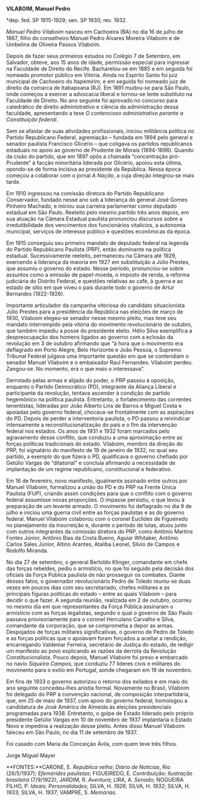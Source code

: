 **VILABOIM, Manuel Pedro**

\*dep. fed. SP 1915-1929; sen. SP 1930; rev. 1932.

*Manuel Pedro Vilaboim* nasceu em Cachoeira (BA) no dia 16 de julho de
1867, filho do conselheiro Manuel Pedro Álvares Moreira Vilaboim e de
Umbelina de Oliveira Passos Vilaboim.

Depois de fazer seus primeiros estudos no Colégio 7 de Setembro, em
Salvador, obteve, aos 15 anos de idade, permissão especial para
ingressar na Faculdade de Direito do Recife. Bacharelou-se em 1885 e em
seguida foi nomeado promotor público em Vitória. Ainda no Espírito Santo
foi juiz municipal de Cachoeiro do Itapemirim, e em seguida foi nomeado
juiz de direito da comarca de Itabapoana (RJ). Em 1891 mudou-se para São
Paulo, onde começou a exercer a advocacia liberal e tornou-se lente
substituto na Faculdade de Direito. No ano seguinte foi aprovado no
concurso para catedrático de direito administrativo e ciência da
administração dessa faculdade, apresentando a tese *O contencioso
administrativo perante a Constituição federal*.

Sem se afastar de suas atividades profissionais, iniciou militância
política no Partido Republicano Federal, agremiação – fundada em 1894
pelo general e senador paulista Francisco Glicério – que coligava os
partidos republicanos estaduais no apoio ao governo de Prudente de
Morais (1894-1898). Quando da cisão do partido, que em 1897 opôs a
chamada “concentração pró-Prudente” à facção minoritária liderada por
Glicério, apoiou esta última, opondo-se de forma incisiva ao presidente
da República. Nessa época começou a colaborar com o jornal *A Nação*, a
cuja direção integrou-se mais tarde.

Em 1910 ingressou na comissão diretora do Partido Republicano
Conservador, fundado nesse ano sob a liderança do general José Gomes
Pinheiro Machado, e iniciou sua carreira parlamentar como deputado
estadual em São Paulo. Reeleito pelo mesmo partido três anos depois, em
sua atuação na Câmara Estadual paulista pronunciou discursos sobre a
irredutibilidade dos vencimentos dos funcionários vitalícios, a
autonomia municipal, serviços de interesse público e questões econômicas
da época.

Em 1915 conseguiu seu primeiro mandato de deputado federal na legenda do
Partido Republicano Paulista (PRP), então dominante na política
estadual. Sucessivamente reeleito, permaneceu na Câmara até 1929,
exercendo a liderança da maioria em 1927 em substituição a Júlio
Prestes, que assumiu o governo do estado. Nesse período, pronunciou-se
sobre assuntos como a emissão de papel-moeda, o imposto de renda, a
reforma judiciária do Distrito Federal, e questões relativas ao café, à
guerra e ao estado de sítio em que viveu o país durante todo o governo
de Artur Bernardes (1922-1926).

Importante articulador da campanha vitoriosa do candidato situacionista
Júlio Prestes para a presidência da República nas eleições de março de
1930, Vilaboim elegeu-se senador nesse mesmo pleito, mas teve seu
mandato interrompido pela vitória do movimento revolucionário de
outubro, que também impediu a posse do presidente eleito. Hélio Silva
exemplifica a despreocupação dos homens ligados ao governo com a eclosão
da revolução em 3 de outubro afirmando que “à hora que o movimento era
deflagrado em Porto Alegre, Belo Horizonte e João Pessoa, o Supremo
Tribunal Federal julgava uma importante questão em que se contendiam o
senador Manuel Vilaboim e o embaixador Raul Fernandes. Vilaboim perdeu.
Zangou-se. No momento, era o que mais o interessava”.

Derrotado pelas armas e alijado do poder, o PRP passou à oposição,
enquanto o Partido Democrático (PD), integrante da Aliança Liberal e
participante da revolução, tentava ascender à condição de partido
hegemônico na política paulista. Entretanto, o fortalecimento das
correntes tenentistas, lideradas por João Alberto Lins de Barros e
Miguel Costa e apoiadas pelo governo federal, chocava-se frontalmente
com as aspirações do PD. Depois de perder a interventoria paulista, o PD
passou a reivindicar intensamente a reconstitucionalização do país e o
fim da intervenção federal nos estados. Os anos de 1931 e 1932 foram
marcados pelo agravamento desse conflito, que conduziu a uma aproximação
entre as forças políticas tradicionais do estado. Vilaboim, membro da
direção do PRP, foi signatário do manifesto de 19 de janeiro de 1932, no
qual seu partido, a exemplo do que fizera o PD, qualificava o governo
chefiado por Getúlio Vargas de “ditatorial” e concluía afirmando a
necessidade de implantação de um regime republicano, constitucional e
federativo.

Em 16 de fevereiro, novo manifesto, igualmente assinado entre outros por
Manuel Vilaboim, formalizou a união do PD e do PRP na Frente Única
Paulista (FUP), criando assim condições para que o conflito com o
governo federal assumisse novas proporções. O impasse persistiu, o que
levou à preparação de um levante armado. O movimento foi deflagrado no
dia 9 de julho e iniciou uma guerra civil entre as forças paulistas e as
do governo federal. Manuel Vilaboim colaborou com o coronel Euclides de
Figueiredo no planejamento da insurreição e, durante o período de lutas,
atuou junto com outros integrantes da comissão diretora do PRP, como
Antônio Martins Fontes Júnior, Antônio Bias da Costa Bueno, Aguiar
Whitaker, Antônio Carlos Sales Júnior, Altino Arantes, Ataliba Leonel,
Sílvio de Campos e Rodolfo Miranda.

No dia 27 de setembro, o general Bertoldo Klinger, comandante em chefe
das forças rebeldes, pediu o armistício, no que foi seguido pela decisão
dos oficiais da Força Pública paulista de não prosseguir os combates.
Diante desses fatos, o governador revolucionário Pedro de Toledo
reuniu-se duas vezes em poucos dias com seu secretariado, chefes
militares e as principais figuras políticas do estado – entre as quais
Vilaboim – para decidir o que fazer. A segunda reunião, realizada em 2
de outubro, ocorreu no mesmo dia em que representantes da Força Pública
assinaram o armistício com as forças legalistas, segundo o qual o
governo de São Paulo passava provisoriamente para o coronel Herculano
Carvalho e Silva, comandante da corporação, que se comprometia a depor
as armas. Despojados de forças militares significativas, o governo de
Pedro de Toledo e as forças políticas que o apoiavam foram forçados a
aceitar a rendição, encarregando Valdemar Ferreira, secretário de
Justiça do estado, de redigir um manifesto ao povo explicando as razões
da derrota da Revolução Constitucionalista. Pouco depois, Manuel
Vilaboim foi preso e embarcado no navio *Siqueira Campos*, que conduziu
77 líderes civis e militares do movimento para o exílio em Portugal,
aonde chegaram em 19 de novembro.

Em fins de 1933 o governo autorizou o retorno dos exilados e em maio do
ano seguinte concedeu-lhes anistia formal. Novamente no Brasil, Vilaboim
foi delegado do PRP à convenção nacional, de composição interpartidária,
que, em 25 de maio de 1937, com apoio do governo federal, homologou a
candidatura de José Américo de Almeida às eleições presidenciais
programadas para 1938. Entretanto, o golpe de Estado liderado pelo
próprio presidente Getúlio Vargas em 10 de novembro de 1937 implantaria
o Estado Novo e impediria a realização desse pleito. Antes disso Manuel
Vilaboim faleceu em São Paulo, no dia 11 de setembro de 1937.

Foi casado com Maria da Conceição Ávila, com quem teve três filhos.

Jorge Miguel Mayer

**FONTES:**CARONE, E. *República velha*; *Diário de Notícias*, Rio
(26/5/1937); *Efemérides paulistas*; FIGUEIREDO, E. *Contribuição*;
*Ilustração brasileira* (7/9/1922); JARDIM, R. *Aventura*; LIRA, A.
*Senado*; NOGUEIRA FILHO, P. *Ideais*; *Personalidades*; SILVA, H.
*1926*; SILVA, H. *1932*; SILVA, H. *1933*; SILVA, H. *1937*; VAMPRÉ, S.
*Memórias*.
